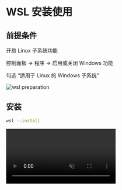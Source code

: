 # WSL 安装使用

## 前提条件

开启 Linux 子系统功能

控制面板 -> 程序 -> 启用或关闭 Windows 功能

勾选 “适用于 Linux 的 Windows 子系统”

![wsl preparation](https://static.qwas.fun/public/2025/06/wsl-preparation.png)

## 安装

```sh
wsl --install
```

<video controls autoPlay muted src="https://static.qwas.fun/public/2025/06/wsl-install.mp4" />

## 导入导出(备份恢复)

备份当前实例

```sh
wsl --export Ubuntu C:\wsl-backup\backup-ubuntu.tar.gz
# Unregister 取消注册分发版并删除根文件系统。
wsl --unregister Ubuntu
```

> `--unregister` 会删除对应文件系统，无法找回

## 装一个全新版本 Ubuntu

```sh
wsl --install -d Ubuntu
```

### 备份新安装的 Ubuntu

```sh
wsl --export Ubuntu-24.04 C:\wsl-backup\ubuntu-initial-2404.tar.gz
```

### 导入已备份的新 Ubuntu 系统

使用不同的名称和路径，将备份导入多次，可以实现多个实例共存

```sh
wsl --import <Distro> <InstallLocation> <FileName> [options]
```

```sh
wsl --import default-ubuntu C:\wsl\default-ubuntu C:\wsl-backup\backup-ubuntu.tar.gz
wsl --import qwas C:\wsl\qwas C:\wsl-backup\ubuntu-initial-2404.tar.gz
wsl --import work C:\wsl\work C:\wsl-backup\ubuntu-initial-2404.tar.gz
```

### 导出现有系统

```sh
wsl --export default-ubuntu C:\wsl-backup\default-ubuntu.tar.gz
wsl --export qwas C:\wsl-backup\qwas.tar.gz
wsl --export work C:\wsl-backup\work.tar.gz
```

```sh
wsl --import default-ubuntu C:\wsl\default-ubuntu C:\wsl-backup\default-ubuntu.tar.gz
wsl --import qwas C:\wsl\qwas C:\wsl-backup\qwas.tar.gz
wsl --import work C:\wsl\work C:\wsl-backup\work.tar.gz
```

## 运行指定版本

```sh
wsl -d default-ubuntu
```

```sh
wsl -d qwas
```

```sh
wsl -d work
```

---

## 其他

### 设置默认版本

```sh
wsl --set-default default-ubuntu
```

```sh
wsl --set-default qwas
```

### 修改用户

手动导入的 Ubuntu，默认以 root 用户登录，如指定用户，需要修改 `/etc/wsl.conf` 文件，加入下面内容

```ini
[user]
default=<username>
```

我的配置

```ini
[user]
default=dong
```

## 参考

[WSL 挂载多个 Ubuntu 系统\_wsl 多个子系统-CSDN 博客](https://blog.csdn.net/weixin_44286143/article/details/134047182)

[Installing multiple instances of Ubuntu in WSL2 | Mourtada.se](https://www.mourtada.se/installing-multiple-instances-of-ubuntu-in-wsl2/)
